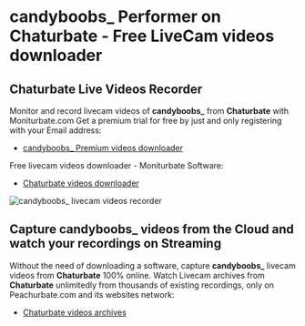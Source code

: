 # candyboobs_ Performer on Chaturbate - Free LiveCam videos downloader

## Chaturbate Live Videos Recorder

Monitor and record livecam videos of **candyboobs_** from **Chaturbate** with Moniturbate.com
Get a premium trial for free by just and only registering with your Email address:
* [candyboobs_ Premium videos downloader](https://moniturbate.com/request-demo-licence-key.html)

Free livecam videos downloader - Moniturbate Software:
* [Chaturbate videos downloader](https://moniturbate.com/moniturbate-download-software.html)

![candyboobs_ livecam videos recorder](https://peachurnet.com/templates/moniturbate-software.png)


## Capture candyboobs_ videos from the Cloud and watch your recordings on Streaming

Without the need of downloading a software, capture **candyboobs_** livecam videos from **Chaturbate** 100% online.
Watch Livecam archives from **Chaturbate** unlimitedly from thousands of existing recordings, only on Peachurbate.com and its websites network:
* [Chaturbate videos archives](https://peachurnet.com/)